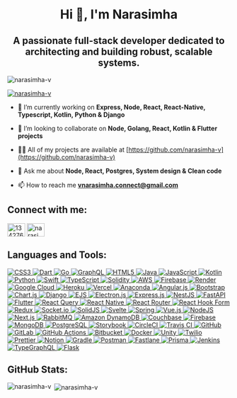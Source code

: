 <h1 align="center">Hi 👋, I'm Narasimha</h1>

<h2 align="center">A passionate full-stack developer dedicated to architecting and building robust, scalable systems. </h2>
  
<p align="left"> <img src="https://komarev.com/ghpvc/?username=narasimha-v&label=Profile%20views&color=0e75b6&style=flat" alt="narasimha-v" /> </p>

<p align="left"> <a href="https://github.com/ryo-ma/github-profile-trophy"><img src="https://github-profile-trophy-git-master-narasimhavs-projects.vercel.app/?username=narasimha-v&theme=onedark" alt="narasimha-v" /></a> </p>

- 🌱 I’m currently working on **Express, Node, React, React-Native, Typescript, Kotlin, Python & Django**

- 👯 I’m looking to collaborate on **Node, Golang, React, Kotlin & Flutter projects**

- 👨‍💻 All of my projects are available at [https://github.com/narasimha-v](https://github.com/narasimha-v)

- 💬 Ask me about **Node, React, Postgres, System design & Clean code**

- 📫 How to reach me **vnarasimha.connect@gmail.com**

<h2 align="left">Connect with me:</h2>
<p align="left">
<a href="https://stackoverflow.com/users/13427662" target="blank"><img align="center" src="https://raw.githubusercontent.com/rahuldkjain/github-profile-readme-generator/master/src/images/icons/Social/stack-overflow.svg" alt="13427662" height="30" width="40" /></a>
<a href="https://www.leetcode.com/narasimha-v" target="blank"><img align="center" src="https://raw.githubusercontent.com/rahuldkjain/github-profile-readme-generator/master/src/images/icons/Social/leet-code.svg" alt="narasimha-v" height="30" width="40" /></a>
</p>

<h2 align="left">Languages and Tools:</h2>
<p align="left">
  <a href="https://www.w3.org/Style/CSS/Overview.en.html" target="_blank" rel="noreferrer">
    <img src="https://img.shields.io/badge/css3-%231572B6.svg?style=for-the-badge&logo=css3&logoColor=white" alt="CSS3" />
  </a>
  <a href="https://dart.dev/" target="_blank" rel="noreferrer">
    <img src="https://img.shields.io/badge/dart-%230175C2.svg?style=for-the-badge&logo=dart&logoColor=white" alt="Dart" />
  </a>
  <a href="https://go.dev/" target="_blank" rel="noreferrer">
    <img src="https://img.shields.io/badge/go-%2300ADD8.svg?style=for-the-badge&logo=go&logoColor=white" alt="Go" />
  </a>
  <a href="https://graphql.org/" target="_blank" rel="noreferrer">
    <img src="https://img.shields.io/badge/-GraphQL-E10098?style=for-the-badge&logo=graphql&logoColor=white" alt="GraphQL" />
  </a>
  <a href="https://developer.mozilla.org/en-US/docs/Web/HTML" target="_blank" rel="noreferrer">
    <img src="https://img.shields.io/badge/html5-%23E34F26.svg?style=for-the-badge&logo=html5&logoColor=white" alt="HTML5" />
  </a>
  <a href="https://www.java.com/" target="_blank" rel="noreferrer">
    <img src="https://img.shields.io/badge/java-%23ED8B00.svg?style=for-the-badge&logo=openjdk&logoColor=white" alt="Java" />
  </a>
  <a href="https://developer.mozilla.org/en-US/docs/Web/JavaScript" target="_blank" rel="noreferrer">
    <img src="https://img.shields.io/badge/javascript-%23323330.svg?style=for-the-badge&logo=javascript&logoColor=%23F7DF1E" alt="JavaScript" />
  </a>
  <a href="https://kotlinlang.org/" target="_blank" rel="noreferrer">
    <img src="https://img.shields.io/badge/kotlin-%237F52FF.svg?style=for-the-badge&logo=kotlin&logoColor=white" alt="Kotlin" />
  </a>
  <a href="https://www.python.org/" target="_blank" rel="noreferrer">
    <img src="https://img.shields.io/badge/python-3670A0?style=for-the-badge&logo=python&logoColor=ffdd54" alt="Python" />
  </a>
  <a href="https://developer.apple.com/swift/" target="_blank" rel="noreferrer">
    <img src="https://img.shields.io/badge/swift-F54A2A?style=for-the-badge&logo=swift&logoColor=white" alt="Swift" />
  </a>
  <a href="https://www.typescriptlang.org/" target="_blank" rel="noreferrer">
    <img src="https://img.shields.io/badge/typescript-%23007ACC.svg?style=for-the-badge&logo=typescript&logoColor=white" alt="TypeScript" />
  </a>
  <a href="https://soliditylang.org/" target="_blank" rel="noreferrer">
    <img src="https://img.shields.io/badge/Solidity-%23363636.svg?style=for-the-badge&logo=solidity&logoColor=white" alt="Solidity" />
  </a>
  <a href="https://aws.amazon.com/" target="_blank" rel="noreferrer">
    <img src="https://img.shields.io/badge/AWS-%23FF9900.svg?style=for-the-badge&logo=amazon-aws&logoColor=white" alt="AWS" />
  </a>
  <a href="https://firebase.google.com/" target="_blank" rel="noreferrer">
    <img src="https://img.shields.io/badge/firebase-%23039BE5.svg?style=for-the-badge&logo=firebase" alt="Firebase" />
  </a>
  <a href="https://render.com/" target="_blank" rel="noreferrer">
    <img src="https://img.shields.io/badge/Render-%46E3B7.svg?style=for-the-badge&logo=render&logoColor=white" alt="Render" />
  </a>
  <a href="https://cloud.google.com/" target="_blank" rel="noreferrer">
    <img src="https://img.shields.io/badge/GoogleCloud-%234285F4.svg?style=for-the-badge&logo=google-cloud&logoColor=white" alt="Google Cloud" />
  </a>
  <a href="https://www.heroku.com/" target="_blank" rel="noreferrer">
    <img src="https://img.shields.io/badge/heroku-%23430098.svg?style=for-the-badge&logo=heroku&logoColor=white" alt="Heroku" />
  </a>
  <a href="https://vercel.com/" target="_blank" rel="noreferrer">
    <img src="https://img.shields.io/badge/vercel-%23000000.svg?style=for-the-badge&logo=vercel&logoColor=white" alt="Vercel" />
  </a>
   <a href="https://www.anaconda.com/" target="_blank" rel="noreferrer"> 
    <img src="https://img.shields.io/badge/Anaconda-%2344A833.svg?style=for-the-badge&logo=anaconda&logoColor=white" alt="Anaconda"/> 
  </a>
  <a href="https://angularjs.org/" target="_blank" rel="noreferrer"> 
    <img src="https://img.shields.io/badge/angular.js-%23E23237.svg?style=for-the-badge&logo=angularjs&logoColor=white" alt="Angular.js"/> 
  </a>
  <a href="https://getbootstrap.com/" target="_blank" rel="noreferrer"> 
    <img src="https://img.shields.io/badge/bootstrap-%238511FA.svg?style=for-the-badge&logo=bootstrap&logoColor=white" alt="Bootstrap"/> 
  </a>
  <a href="https://www.chartjs.org/" target="_blank" rel="noreferrer"> 
    <img src="https://img.shields.io/badge/chart.js-F5788D.svg?style=for-the-badge&logo=chart.js&logoColor=white" alt="Chart.js"/> 
  </a>
  <a href="https://www.djangoproject.com/" target="_blank" rel="noreferrer"> 
    <img src="https://img.shields.io/badge/django-%23092E20.svg?style=for-the-badge&logo=django&logoColor=white" alt="Django"/> 
  </a>
  <a href="https://ejs.co/" target="_blank" rel="noreferrer"> 
    <img src="https://img.shields.io/badge/ejs-%23B4CA65.svg?style=for-the-badge&logo=ejs&logoColor=black" alt="EJS"/> 
  </a>
  <a href="https://www.electronjs.org/" target="_blank" rel="noreferrer"> 
    <img src="https://img.shields.io/badge/Electron-191970?style=for-the-badge&logo=Electron&logoColor=white" alt="Electron.js"/> 
  </a>
  <a href="https://expressjs.com/" target="_blank" rel="noreferrer"> 
    <img src="https://img.shields.io/badge/express.js-%23404d59.svg?style=for-the-badge&logo=express&logoColor=%2361DAFB" alt="Express.js"/> 
  </a>
  <a href="https://nestjs.com/" target="_blank" rel="noreferrer"> 
    <img src="https://img.shields.io/badge/nestjs-%23E0234E.svg?style=for-the-badge&logo=nestjs&logoColor=white" alt="NestJS"/> 
  </a>
  <a href="https://fastapi.tiangolo.com/" target="_blank" rel="noreferrer"> 
    <img src="https://img.shields.io/badge/FastAPI-005571?style=for-the-badge&logo=fastapi" alt="FastAPI"/> 
  </a>
  <a href="https://flutter.dev/" target="_blank" rel="noreferrer"> 
    <img src="https://img.shields.io/badge/Flutter-%2302569B.svg?style=for-the-badge&logo=Flutter&logoColor=white" alt="Flutter"/> 
  </a>
  <a href="https://tanstack.com/query" target="_blank" rel="noreferrer"> 
    <img src="https://img.shields.io/badge/-React%20Query-FF4154?style=for-the-badge&logo=react%20query&logoColor=white" alt="React Query"/> 
  </a>
  <a href="https://reactnative.dev/" target="_blank" rel="noreferrer"> 
    <img src="https://img.shields.io/badge/react_native-%2320232a.svg?style=for-the-badge&logo=react&logoColor=%2361DAFB" alt="React Native"/> 
  </a>
  <a href="https://reactrouter.com/" target="_blank" rel="noreferrer"> 
    <img src="https://img.shields.io/badge/React_Router-CA4245?style=for-the-badge&logo=react-router&logoColor=white" alt="React Router"/> 
  </a>
  <a href="https://react-hook-form.com/" target="_blank" rel="noreferrer"> 
    <img src="https://img.shields.io/badge/React%20Hook%20Form-%23EC5990.svg?style=for-the-badge&logo=reacthookform&logoColor=white" alt="React Hook Form"/> 
  </a>
  <a href="https://redux.js.org/" target="_blank" rel="noreferrer">
    <img src="https://img.shields.io/badge/redux-%23593d88.svg?style=for-the-badge&logo=redux&logoColor=white" alt="Redux"/>
  </a>
  <a href="https://socket.io/" target="_blank" rel="noreferrer">
    <img src="https://img.shields.io/badge/Socket.io-black?style=for-the-badge&logo=socket.io&badgeColor=010101" alt="Socket.io"/>
  </a>
  <a href="https://solidjs.com/" target="_blank" rel="noreferrer">
    <img src="https://img.shields.io/badge/SolidJS-2c4f7c?style=for-the-badge&logo=solid&logoColor=c8c9cb" alt="SolidJS"/>
  </a>
  <a href="https://svelte.dev/" target="_blank" rel="noreferrer">
    <img src="https://img.shields.io/badge/svelte-%23f1413d.svg?style=for-the-badge&logo=svelte&logoColor=white" alt="Svelte"/>
  </a>
  <a href="https://spring.io/" target="_blank" rel="noreferrer">
    <img src="https://img.shields.io/badge/spring-%236DB33F.svg?style=for-the-badge&logo=spring&logoColor=white" alt="Spring"/>
  </a>
  <a href="https://vuejs.org/" target="_blank" rel="noreferrer">
    <img src="https://img.shields.io/badge/vue.js-%2335495e.svg?style=for-the-badge&logo=vuedotjs&logoColor=%234FC08D" alt="Vue.js"/>
  </a>
  <a href="https://nodejs.org/" target="_blank" rel="noreferrer">
    <img src="https://img.shields.io/badge/node.js-6DA55F?style=for-the-badge&logo=node.js&logoColor=white" alt="NodeJS"/>
  </a>
  <a href="https://nextjs.org/" target="_blank" rel="noreferrer">
    <img src="https://img.shields.io/badge/Next-black?style=for-the-badge&logo=next.js&logoColor=white" alt="Next.js"/>
  </a>
  <a href="https://www.rabbitmq.com/" target="_blank" rel="noreferrer">
    <img src="https://img.shields.io/badge/rabbitmq-FF6600?style=for-the-badge&logo=rabbitmq&logoColor=white" alt="RabbitMQ"/>
  </a>
  <a href="https://aws.amazon.com/dynamodb/" target="_blank" rel="noreferrer">
    <img src="https://img.shields.io/badge/Amazon%20DynamoDB-4053D6?style=for-the-badge&logo=Amazon%20DynamoDB&logoColor=white" alt="Amazon DynamoDB"/>
  </a>
  <a href="https://www.couchbase.com/" target="_blank" rel="noreferrer">
    <img src="https://img.shields.io/badge/Couchbase-EA2328?style=for-the-badge&logo=couchbase&logoColor=white" alt="Couchbase"/>
  </a>
  <a href="https://firebase.google.com/" target="_blank" rel="noreferrer">
    <img src="https://img.shields.io/badge/firebase-a08021?style=for-the-badge&logo=firebase&logoColor=ffcd34" alt="Firebase"/>
  </a>
  <a href="https://www.mongodb.com/" target="_blank" rel="noreferrer">
    <img src="https://img.shields.io/badge/MongoDB-%234ea94b.svg?style=for-the-badge&logo=mongodb&logoColor=white" alt="MongoDB"/>
  </a>
  <a href="https://www.postgresql.org/" target="_blank" rel="noreferrer">
    <img src="https://img.shields.io/badge/postgres-%23316192.svg?style=for-the-badge&logo=postgresql&logoColor=white" alt="PostgreSQL"/>
  </a>
  <a href="https://storybook.js.org/" target="_blank" rel="noreferrer">
    <img src="https://img.shields.io/badge/-Storybook-FF4785?style=for-the-badge&logo=storybook&logoColor=white" alt="Storybook"/>
  </a>
  <a href="https://circleci.com/" target="_blank" rel="noreferrer">
    <img src="https://img.shields.io/badge/circleci-%23161616.svg?style=for-the-badge&logo=circleci&logoColor=white" alt="CircleCI"/>
  </a>
  <a href="https://travis-ci.org/" target="_blank" rel="noreferrer">
    <img src="https://img.shields.io/badge/travis%20ci-%232B2F33.svg?style=for-the-badge&logo=travis&logoColor=white" alt="Travis CI"/>
  </a>
  <a href="https://github.com/" target="_blank" rel="noreferrer">
    <img src="https://img.shields.io/badge/github-%23121011.svg?style=for-the-badge&logo=github&logoColor=white" alt="GitHub"/>
  </a>
  <a href="https://gitlab.com/" target="_blank" rel="noreferrer">
    <img src="https://img.shields.io/badge/gitlab-%23181717.svg?style=for-the-badge&logo=gitlab&logoColor=white" alt="GitLab"/>
  </a>
  <a href="https://github.com/features/actions" target="_blank" rel="noreferrer">
    <img src="https://img.shields.io/badge/github%20actions-%232671E5.svg?style=for-the-badge&logo=githubactions&logoColor=white" alt="GitHub Actions"/>
  </a>
  <a href="https://bitbucket.org/" target="_blank" rel="noreferrer">
    <img src="https://img.shields.io/badge/bitbucket-%230047B3.svg?style=for-the-badge&logo=bitbucket&logoColor=white" alt="Bitbucket"/>
  </a>
  <a href="https://www.docker.com/" target="_blank" rel="noreferrer">
    <img src="https://img.shields.io/badge/docker-%230db7ed.svg?style=for-the-badge&logo=docker&logoColor=white" alt="Docker"/>
  </a>
  <a href="https://unity.com/" target="_blank" rel="noreferrer">
    <img src="https://img.shields.io/badge/unity-%23000000.svg?style=for-the-badge&logo=unity&logoColor=white" alt="Unity"/>
  </a>
  <a href="https://www.twilio.com/" target="_blank" rel="noreferrer">
    <img src="https://img.shields.io/badge/Twilio-F22F46?style=for-the-badge&logo=Twilio&logoColor=white" alt="Twilio"/>
  </a>
  <a href="https://prettier.io/" target="_blank" rel="noreferrer">
    <img src="https://img.shields.io/badge/prettier-%23F7B93E.svg?style=for-the-badge&logo=prettier&logoColor=black" alt="Prettier"/>
  </a>
  <a href="https://www.notion.so/" target="_blank" rel="noreferrer">
    <img src="https://img.shields.io/badge/Notion-%23000000.svg?style=for-the-badge&logo=notion&logoColor=white" alt="Notion"/>
  </a>
  <a href="https://gradle.org/" target="_blank" rel="noreferrer">
    <img src="https://img.shields.io/badge/Gradle-02303A.svg?style=for-the-badge&logo=Gradle&logoColor=white" alt="Gradle"/>
  </a>
  <a href="https://www.postman.com/" target="_blank" rel="noreferrer">
    <img src="https://img.shields.io/badge/Postman-FF6C37?style=for-the-badge&logo=postman&logoColor=white" alt="Postman"/>
  </a>
  <a href="https://fastlane.tools/" target="_blank" rel="noreferrer">
    <img src="https://img.shields.io/badge/fastlane-%2382bd4e.svg?style=for-the-badge&logo=fastlane&logoColor=black" alt="Fastlane"/>
  </a>
  <a href="https://www.prisma.io/" target="_blank" rel="noreferrer">
    <img src="https://img.shields.io/badge/Prisma-3982CE?style=for-the-badge&logo=Prisma&logoColor=white" alt="Prisma"/>
  </a>
  <a href="https://www.jenkins.io/" target="_blank" rel="noreferrer">
    <img src="https://img.shields.io/badge/jenkins-%232C5263.svg?style=for-the-badge&logo=jenkins&logoColor=white" alt="Jenkins"/>
  </a>
  <a href="https://typegraphql.com/" target="_blank" rel="noreferrer">
    <img src="https://img.shields.io/badge/-TypeGraphQL-%23C04392?style=for-the-badge" alt="TypeGraphQL"/>
  </a>
  <a href="https://flask.palletsprojects.com/" target="_blank" rel="noreferrer">
    <img src="https://img.shields.io/badge/flask-%23000.svg?style=for-the-badge&logo=flask&logoColor=white" alt="Flask"/>
  </a>
</p>

<h2 align="left">GitHub Stats:</h2>

<p><img align="left" src="https://github-readme-stats-tau-three-52.vercel.app/api/top-langs?username=narasimha-v&show_icons=true&locale=en&count_private=true&theme=codeSTACKr&langs_count=6&layout=pie" alt="narasimha-v"/></p>

<p>&nbsp;<img align="center" src="https://github-readme-stats-tau-three-52.vercel.app/api?username=narasimha-v&show_icons=true&count_private=true&locale=en&theme=codeSTACKr" alt="narasimha-v" /></p>
